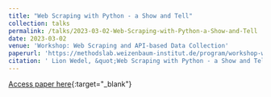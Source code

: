 ```yaml
---
title: "Web Scraping with Python - a Show and Tell"
collection: talks
permalink: /talks/2023-03-02-Web-Scraping-with-Python-a-Show-and-Tell
date: 2023-03-02
venue: 'Workshop: Web Scraping and API-based Data Collection'
paperurl: 'https://methodslab.weizenbaum-institut.de/program/workshop-web-scraping-and-api-based-data-collection/'
citation: ' Lion Wedel, &quot;Web Scraping with Python - a Show and Tell.&quot; Workshop: Web Scraping and API-based Data Collection, 1900.'
---
```

[Access paper here](https://methodslab.weizenbaum-institut.de/program/workshop-web-scraping-and-api-based-data-collection/){:target="_blank"}
